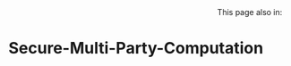 <div align="right">
  This page also in:
  <a title="Русский" href="-"><img src="https://upload.wikimedia.org/wikipedia/commons/9/9f/%D0%A4%D0%BB%D0%B0%D0%B3_%D0%A0%D0%BE%D1%81%D1%81%D0%B8%D0%B8_%281%29.jpg" height="11px"/></a>
</div>
<h1> Secure-Multi-Party-Computation</h1> 
